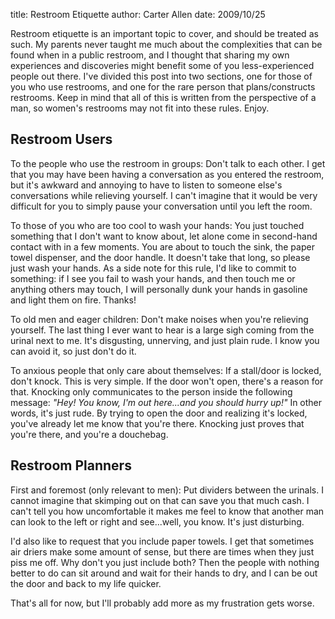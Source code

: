 title: Restroom Etiquette
author: Carter Allen
date: 2009/10/25

Restroom etiquette is an important topic to cover, and should be treated as such. My parents never taught me much about the complexities that can be found when in a public restroom, and I thought that sharing my own experiences and discoveries might benefit some of you less-experienced people out there. I've divided this post into two sections, one for those of you who use restrooms, and one for the rare person that plans/constructs restrooms. Keep in mind that all of this is written from the perspective of a man, so women's restrooms may not fit into these rules. Enjoy.  

## Restroom Users ##

To the people who use the restroom in groups:  Don't talk to each other. I get that you may have been having a conversation as you entered the restroom, but it's awkward and annoying to have to listen to someone else's conversations while relieving yourself. I can't imagine that it would be very difficult for you to simply pause your conversation until you left the room.  

To those of you who are too cool to wash your hands:  You just touched something that I don't want to know about, let alone come in second-hand contact with in a few moments. You are about to touch the sink, the paper towel dispenser, and the door handle. It doesn't take that long, so please just wash your hands. As a side note for this rule, I'd like to commit to something:  if I see you fail to wash your hands, and then touch me or anything others may touch, I will personally dunk your hands in gasoline and light them on fire. Thanks!  

To old men and eager children:  Don't make noises when you're relieving yourself. The last thing I ever want to hear is a large sigh coming from the urinal next to me. It's disgusting, unnerving, and just plain rude. I know you can avoid it, so just don't do it.  

To anxious people that only care about themselves:  If a stall/door is locked, don't knock. This is very simple. If the door won't open, there's a reason for that. Knocking only communicates to the person inside the following message:  *"Hey! You know, I'm out here...and you should hurry up!"* In other words, it's just rude. By trying to open the door and realizing it's locked, you've already let me know that you're there. Knocking just proves that you're there, and you're a douchebag.  

## Restroom Planners ##

First and foremost (only relevant to men):  Put dividers between the urinals. I cannot imagine that skimping out on that can save you that much cash. I can't tell you how uncomfortable it makes me feel to know that another man can look to the left or right and see...well, you know. It's just disturbing.  

I'd also like to request that you include paper towels. I get that sometimes air driers make some amount of sense, but there are times when they just piss me off. Why don't you just include both? Then the people with nothing better to do can sit around and wait for their hands to dry, and I can be out the door and back to my life quicker.  

That's all for now, but I'll probably add more as my frustration gets worse.  

